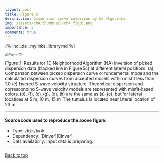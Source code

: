 ```yaml
---
layout: post
title: Figure 5
description: Dispersion curve inversion by NA algorithm.
img: /assets/ch4/thumbnail/ch4_fig05.png
importance: 5
comments: true
---
```


{% include _mylinks_library.md %}

<script type="text/javascript">
 function showhide(id) {
    var e = document.getElementById(id);
    e.style.display = (e.style.display == 'block') ? 'none' : 'block';
 }
</script>


<img src="{{ '/assets/ch4/ch4_fig05.png' | prepend: site.baseurl | prepend: site.url }}" alt="Figure 05" style="zoom:70%;" />

_Figure 5:_ Results for 1D Neighborhood Algorithm (NA) inversion of picked dispersion data (blacked line in Figure 5c) at different lateral positions. (a) Comparison between picked dispersion curve of fundamental mode and the calculated dispersion curves from accepted models within misfit less than 1.0 (e) Invered S-wave velocity structure. Theoretical dispersion and corresponging S-wave velocity models are represented with misfit-based colors. (b), (f), (c), (g), (d), (h) are the same as (a)-(e), but for lateral locations at 5 m, 10 m, 15 m. The tumulus is located near lateral location of 23 m.
    
---
#### Source code used to reproduce the above figure:
- Type: ```/bin/bash```
- Dependency: [Dinver][Dinver]
- Data availability: Input data is preparing.

---

<a href="#top">Back to top</a>
